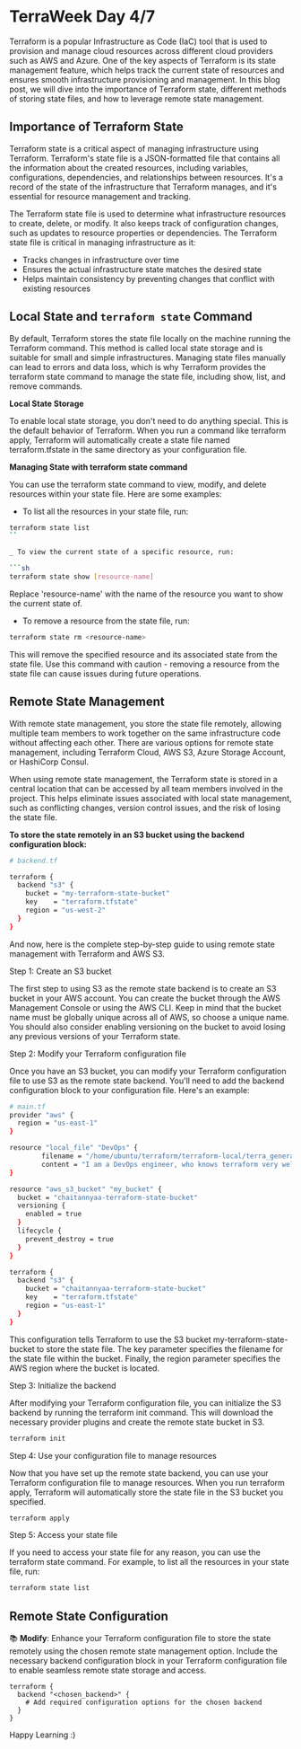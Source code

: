 # TerraWeek Day 4/7

Terraform is a popular Infrastructure as Code (IaC) tool that is used to provision and manage cloud resources across different cloud providers such as AWS and Azure. One of the key aspects of Terraform is its state management feature, which helps track the current state of resources and ensures smooth infrastructure provisioning and management. In this blog post, we will dive into the importance of Terraform state, different methods of storing state files, and how to leverage remote state management.

## Importance of Terraform State

Terraform state is a critical aspect of managing infrastructure using Terraform. Terraform's state file is a JSON-formatted file that contains all the information about the created resources, including variables, configurations, dependencies, and relationships between resources. It's a record of the state of the infrastructure that Terraform manages, and it's essential for resource management and tracking.

The Terraform state file is used to determine what infrastructure resources to create, delete, or modify. It also keeps track of configuration changes, such as updates to resource properties or dependencies. The Terraform state file is critical in managing infrastructure as it:

- Tracks changes in infrastructure over time
- Ensures the actual infrastructure state matches the desired state
- Helps maintain consistency by preventing changes that conflict with existing resources

## Local State and `terraform state` Command

By default, Terraform stores the state file locally on the machine running the Terraform command. This method is called local state storage and is suitable for small and simple infrastructures. Managing state files manually can lead to errors and data loss, which is why Terraform provides the terraform state command to manage the state file, including show, list, and remove commands.

**Local State Storage**

To enable local state storage, you don't need to do anything special. This is the default behavior of Terraform. When you run a command like terraform apply, Terraform will automatically create a state file named terraform.tfstate in the same directory as your configuration file.

**Managing State with terraform state command**

You can use the terraform state command to view, modify, and delete resources within your state file. Here are some examples:

- To list all the resources in your state file, run:

```sh
terraform state list
``

_ To view the current state of a specific resource, run:

```sh
terraform state show [resource-name]
```
Replace 'resource-name' with the name of the resource you want to show the current state of.

- To remove a resource from the state file, run:

```sh
terraform state rm <resource-name>
```

This will remove the specified resource and its associated state from the state file. Use this command with caution - removing a resource from the state file can cause issues during future operations.

## Remote State Management

With remote state management, you store the state file remotely, allowing multiple team members to work together on the same infrastructure code without affecting each other. There are various options for remote state management, including Terraform Cloud, AWS S3, Azure Storage Account, or HashiCorp Consul.

When using remote state management, the Terraform state is stored in a central location that can be accessed by all team members involved in the project. This helps eliminate issues associated with local state management, such as conflicting changes, version control issues, and the risk of losing the state file.

**To store the state remotely in an S3 bucket using the backend configuration block:**

```sh
# backend.tf

terraform {
  backend "s3" {
    bucket = "my-terraform-state-bucket"
    key    = "terraform.tfstate"
    region = "us-west-2"
  }
}
```

And now, here is the complete step-by-step guide to using remote state management with Terraform and AWS S3.

Step 1: Create an S3 bucket

The first step to using S3 as the remote state backend is to create an S3 bucket in your AWS account. You can create the bucket through the AWS Management Console or using the AWS CLI. Keep in mind that the bucket name must be globally unique across all of AWS, so choose a unique name. You should also consider enabling versioning on the bucket to avoid losing any previous versions of your Terraform state.

Step 2: Modify your Terraform configuration file

Once you have an S3 bucket, you can modify your Terraform configuration file to use S3 as the remote state backend. You'll need to add the backend configuration block to your configuration file. Here's an example:

```sh
# main.tf
provider "aws" {
  region = "us-east-1"
}

resource "local_file" "DevOps" {
        filename = "/home/ubuntu/terraform/terraform-local/terra_generated.txt"
        content = "I am a DevOps engineer, who knows terraform very well"
}

resource "aws_s3_bucket" "my_bucket" {
  bucket = "chaitannyaa-terraform-state-bucket"
  versioning {
    enabled = true
  }
  lifecycle {
    prevent_destroy = true
  }
}

terraform {
  backend "s3" {
    bucket = "chaitannyaa-terraform-state-bucket"
    key    = "terraform.tfstate"
    region = "us-east-1"
  }
}
```
This configuration tells Terraform to use the S3 bucket my-terraform-state-bucket to store the state file. The key parameter specifies the filename for the state file within the bucket. Finally, the region parameter specifies the AWS region where the bucket is located.

Step 3: Initialize the backend

After modifying your Terraform configuration file, you can initialize the S3 backend by running the terraform init command. This will download the necessary provider plugins and create the remote state bucket in S3.

```sh
terraform init
```

Step 4: Use your configuration file to manage resources

Now that you have set up the remote state backend, you can use your Terraform configuration file to manage resources. When you run terraform apply, Terraform will automatically store the state file in the S3 bucket you specified.

```sh
terraform apply
```

Step 5: Access your state file

If you need to access your state file for any reason, you can use the terraform state command. For example, to list all the resources in your state file, run:

```sh
terraform state list
```

## Remote State Configuration

📚 **Modify**: Enhance your Terraform configuration file to store the state remotely using the chosen remote state management option. Include the necessary backend configuration block in your Terraform configuration file to enable seamless remote state storage and access.

```hcl
terraform {
  backend "<chosen_backend>" {
    # Add required configuration options for the chosen backend
  }
}
```
Happy Learning :)

